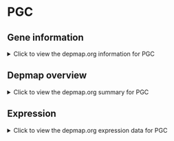 <h1>PGC</h1>

<h2>Gene information</h2>
<details>
  <summary>Click to view the depmap.org information for PGC</summary>
  <p><a href="https://depmap.org/portal/gene/PGC?tab=about" target="_BLANK">Open page in a new tab...</a></p>
  <iframe src="https://depmap.org/portal/gene/PGC?tab=about" style="border:none;width:100%;height:800px"></iframe>
</details>

<h2>Depmap overview</h2>
<details>
  <summary>Click to view the depmap.org summary for PGC</summary>
  <p><a href="https://depmap.org/portal/gene/PGC?tab=overview" target="_BLANK">Open page in a new tab...</a></p>
  <iframe src="https://depmap.org/portal/gene/PGC?tab=overview" style="border:none;width:100%;height:800px"></iframe>
</details>

<h2>Expression</h2>
<details>
  <summary>Click to view the depmap.org expression data for PGC</summary>
  <p><a href="https://depmap.org/portal/gene/PGC?tab=characterization" target="_BLANK">Open page in a new tab...</a></p>
  <iframe src="https://depmap.org/portal/gene/PGC?tab=characterization" style="border:none;width:100%;height:800px"></iframe>
</details>


<!--
<h2>Reactome Pathway diagram</h2>
<details>
  <summary>Click to view the Reactome pathway for PGC</summary>
  <p><a href="PURL" target="_BLANK">Open page in a new tab...</a></p>
  PNAME
</details>
-->


